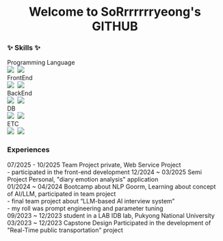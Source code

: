 <h1 align="center"> Welcome to SoRrrrrrryeong's GITHUB </h1>

<h3> ✨ Skills ✨ </h3>
Programming Language
<div>
<img src="https://img.shields.io/badge/python-%23306998?style=for-the-badge&logo=python&logoColor=%23ffd43b"/>&nbsp
<img src="https://img.shields.io/badge/C-20232a?style=for-the-badge&logo=C&logoColor=%23A8B9CC"/>&nbsp
</div>
FrontEnd
<div>
  <img src=https://img.shields.io/badge/swift-20232a?style=for-the-badge&logo=swift&logoColor=%23F05138/>&nbsp
<img src="https://img.shields.io/badge/javascript-%23F7DF1E.svg?&style=for-the-badge&logo=javascript&logoColor=black"/> &nbsp
</div>
BackEnd
<div>
 <img src="https://img.shields.io/badge/django-%23EAEBF4?style=for-the-badge&logo=django&logoColor=%23092E20"/>&nbsp
<img src="https://img.shields.io/badge/pytorch-20232a?style=for-the-badge&logo=pytorch&logoColor=%23EE4C2C"/>&nbsp
</div>
DB
<div>
 <img src="https://img.shields.io/badge/MySQL-%23636363?style=for-the-badge&logo=MySQL&logoColor=%234479A1"/>&nbsp
<img src="https://img.shields.io/badge/SQLite-%23636363?style=for-the-badge&logo=SQLite&logoColor=%23003B57"/>&nbsp
</div>
ETC
<div>
 <img src="https://img.shields.io/badge/Hugging%20Face-%23636363?style=for-the-badge&logo=Hugging%20Face&logoColor=%23FFD21E"/>&nbsp
<img src="https://img.shields.io/badge/LangChain-%23ddede6?style=for-the-badge&logo=LangChain&logoColor=%231C3C3C"/>&nbsp
</div>

<h3> Experiences </h3>
07/2025 - 10/2025     Team Project          private, Web Service Project<br>
											- participated in the front-end development
12/2024 ~ 03/2025	  Semi Project         	Personal, "diary emotion analysis" application<br>
01/2024 ~ 04/2024	  Bootcamp about NLP   	Goorm, Learning about concept of AI/LLM, participated in team project<br>
					- final team project about “LLM-based AI interview system”<br>
					- my roll was prompt engineering and parameter tuning<br>
09/2023 ~ 12/2023	  student in a LAB       IDB lab, Pukyong National University <br>
03/2023 ~ 12/2023	  Capstone Design	      Participated in the development of "Real-Time public transportation" project <br>

<!--
**SoRrrrrrr/SoRrrrrrr** is a ✨ _special_ ✨ repository because its `README.md` (this file) appears on your GitHub profile.

Here are some ideas to get you started:

- 🔭 I’m currently working on ...
- 🌱 I’m currently learning ...
- 👯 I’m looking to collaborate on ...
- 🤔 I’m looking for help with ...
- 💬 Ask me about ...
- 📫 How to reach me: ...
- 😄 Pronouns: ...
- ⚡ Fun fact: ...
-->
